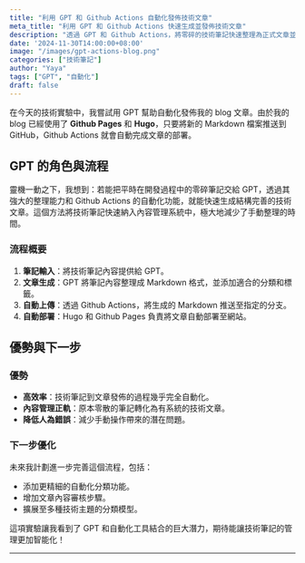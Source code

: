 ```yaml
---
title: "利用 GPT 和 Github Actions 自動化發佈技術文章"
meta_title: "利用 GPT 和 Github Actions 快速生成並發佈技術文章"
description: "透過 GPT 和 Github Actions，將零碎的技術筆記快速整理為正式文章並自動發佈，提升內容管理效率。"
date: '2024-11-30T14:00:00+08:00'
image: "/images/gpt-actions-blog.png"
categories: ["技術筆記"]
author: "Yaya"
tags: ["GPT", "自動化"]
draft: false
---
```


在今天的技術實驗中，我嘗試用 GPT 幫助自動化發佈我的 blog 文章。由於我的 blog 已經使用了 **Github Pages** 和 **Hugo**，只要將新的 Markdown 檔案推送到 GitHub，Github Actions 就會自動完成文章的部署。

## GPT 的角色與流程

靈機一動之下，我想到：若能把平時在開發過程中的零碎筆記交給 GPT，透過其強大的整理能力和 Github Actions 的自動化功能，就能快速生成結構完善的技術文章。這個方法將技術筆記快速納入內容管理系統中，極大地減少了手動整理的時間。

### 流程概要

1. **筆記輸入**：將技術筆記內容提供給 GPT。
2. **文章生成**：GPT 將筆記內容整理成 Markdown 格式，並添加適合的分類和標籤。
3. **自動上傳**：透過 Github Actions，將生成的 Markdown 推送至指定的分支。
4. **自動部署**：Hugo 和 Github Pages 負責將文章自動部署至網站。

## 優勢與下一步

### 優勢

- **高效率**：技術筆記到文章發佈的過程幾乎完全自動化。
- **內容管理正軌**：原本零散的筆記轉化為有系統的技術文章。
- **降低人為錯誤**：減少手動操作帶來的潛在問題。

### 下一步優化

未來我計劃進一步完善這個流程，包括：
- 添加更精細的自動化分類功能。
- 增加文章內容審核步驟。
- 擴展至多種技術主題的分類模型。

這項實驗讓我看到了 GPT 和自動化工具結合的巨大潛力，期待能讓技術筆記的管理更加智能化！

---
